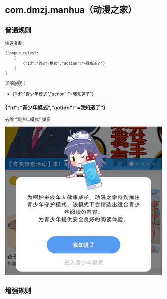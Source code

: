 # com.dmzj.manhua（动漫之家）

## 普通规则

快速复制:
```
{"popup_rules":
    [
        {"id":"青少年模式","action":"=我知道了"}
    ]
}
```
详细说明：
- [{"id":"青少年模式","action":"=我知道了"}](#id青少年模式action我知道了)

### {"id":"青少年模式","action":"=我知道了"}
去除 “青少年模式” 弹窗

![](./assets/青少年模式弹窗.jpg)

## 增强规则
